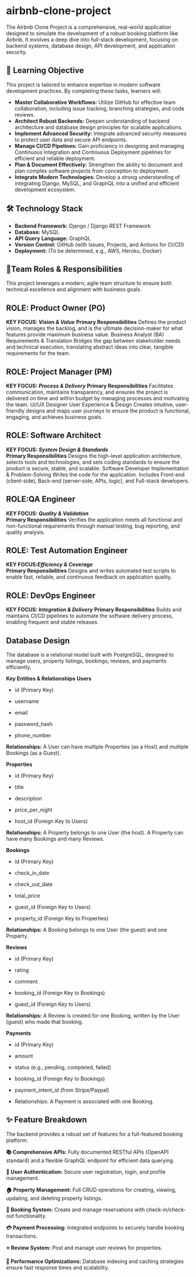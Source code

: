 # airbnb-clone-project
The Airbnb Clone Project is a comprehensive, real-world application designed to simulate the development of a robust booking platform like Airbnb. It involves a deep dive into full-stack development, focusing on backend systems, database design, API development, and application security.

## 🎯 Learning Objective

This project is tailored to enhance expertise in modern software development practices. By completing these tasks, learners will:

*   **Master Collaborative Workflows:** Utilize GitHub for effective team collaboration, including issue tracking, branching strategies, and code reviews.
*   **Architect Robust Backends:** Deepen understanding of backend architecture and database design principles for scalable applications.
*   **Implement Advanced Security:** Integrate advanced security measures to protect user data and secure API endpoints.
*   **Manage CI/CD Pipelines:** Gain proficiency in designing and managing Continuous Integration and Continuous Deployment pipelines for efficient and reliable deployment.
*   **Plan & Document Effectively:** Strengthen the ability to document and plan complex software projects from conception to deployment.
*   **Integrate Modern Technologies:** Develop a strong understanding of integrating Django, MySQL, and GraphQL into a unified and efficient development ecosystem.

## 🛠️ Technology Stack

*   **Backend Framework:** Django / Django REST Framework
*   **Database:** MySQL
*   **API Query Language:** GraphQL
*   **Version Control:** GitHub (with Issues, Projects, and Actions for CI/CD)
*   **Deployment:** (To be determined, e.g., AWS, Heroku, Docker)

## 👥Team Roles & Responsibilities

This project leverages a modern, agile team structure to ensure both technical excellence and alignment with business goals.

## ROLE: Product Owner (PO)	
**KEY FOCUS: *Vision & Value***	
**Primary Responsibilities**
Defines the product vision, manages the backlog, and is the ultimate decision-maker for what features provide maximum business value.
Business Analyst (BA)	Requirements & Translation	Bridges the gap between stakeholder needs and technical execution, translating abstract ideas into clear, tangible requirements for the team.

## ROLE: Project Manager (PM)
**KEY FOCUS: *Process & Delivery***
**Primary Responsibilities**
		Facilitates communication, maintains transparency, and ensures the project is delivered on time and within budget by managing processes and motivating the team.
UI/UX Designer	User Experience & Design	Creates intuitive, user-friendly designs and maps user journeys to ensure the product is functional, engaging, and achieves business goals.

## ROLE: Software Architect	
**KEY FOCUS: *System Design & Standards***	
**Primary Responsibilities**
	Designs the high-level application architecture, selects tools and technologies, and sets coding standards to ensure the product is secure, stable, and scalable.
Software Developer	Implementation & Problem-Solving	Writes the code for the application. Includes Front-end (client-side), Back-end (server-side, APIs, logic), and Full-stack developers.

## ROLE:QA Engineer	 	
**KEY FOCUS: *Quality & Validation***	
**Primary Responsibilities**
	Verifies the application meets all functional and non-functional requirements through manual testing, bug reporting, and quality analysis.

## ROLE: Test Automation Engineer
**KEY FOCUS:*Efficiency & Coverage***	
**Primary Responsibilities**
		Designs and writes automated test scripts to enable fast, reliable, and continuous feedback on application quality.

## ROLE: DevOps Engineer	
**KEY FOCUS: *Integration & Delivery***	
**Primary Responsibilities**
	Builds and maintains CI/CD pipelines to automate the software delivery process, enabling frequent and stable releases.

## Database Design
The database is a relational model built with PostgreSQL, designed to manage users, property listings, bookings, reviews, and payments efficiently.

**Key Entities & Relationships**
**Users**

* id (Primary Key)

* username

* email

* password_hash

* phone_number

**Relationships:** A User can have multiple Properties (as a Host) and multiple Bookings (as a Guest).

**Properties**

* id (Primary Key)

* title

* description

* price_per_night

* host_id (Foreign Key to Users)

**Relationships:** A Property belongs to one User (the host). A Property can have many Bookings and many Reviews.

**Bookings**

* id (Primary Key)

* check_in_date

* check_out_date

* total_price

* guest_id (Foreign Key to Users)

* property_id (Foreign Key to Properties)

**Relationships:** A Booking belongs to one User (the guest) and one Property.

**Reviews**

* id (Primary Key)

* rating

* comment

* booking_id (Foreign Key to Bookings)

* guest_id (Foreign Key to Users)

**Relationships:** A Review is created for one Booking, written by the User (guest) who made that booking.

**Payments**

* id (Primary Key)

* amount

* status (e.g., pending, completed, failed)

* booking_id (Foreign Key to Bookings)

* payment_intent_id (from Stripe/Paypal)

* Relationships: A Payment is associated with one Booking.

## ✨ Feature Breakdown
The backend provides a robust set of features for a full-featured booking platform:

**📚 Comprehensive APIs:** Fully documented RESTful APIs (OpenAPI standard) and a flexible GraphQL endpoint for efficient data querying.

**🔐 User Authentication:** Secure user registration, login, and profile management.

**🏠 Property Management:** Full CRUD operations for creating, viewing, updating, and deleting property listings.

**📅 Booking System:** Create and manage reservations with check-in/check-out functionality.

**💳 Payment Processing:** Integrated endpoints to securely handle booking transactions.

**⭐ Review System:** Post and manage user reviews for properties.

**🚀 Performance Optimizations:** Database indexing and caching strategies ensure fast response times and scalability.

